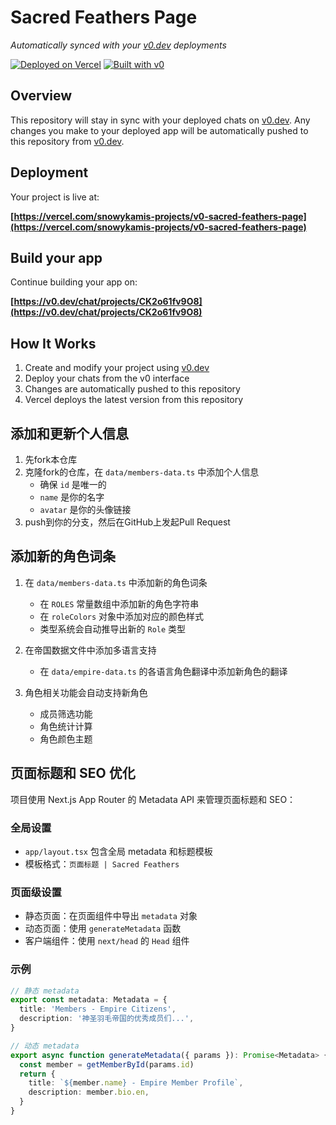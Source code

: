 # Sacred Feathers Page

*Automatically synced with your [v0.dev](https://v0.dev) deployments*

[![Deployed on Vercel](https://img.shields.io/badge/Deployed%20on-Vercel-black?style=for-the-badge&logo=vercel)](https://vercel.com/snowykamis-projects/v0-sacred-feathers-page)
[![Built with v0](https://img.shields.io/badge/Built%20with-v0.dev-black?style=for-the-badge)](https://v0.dev/chat/projects/CK2o61fv9O8)

## Overview

This repository will stay in sync with your deployed chats on [v0.dev](https://v0.dev).
Any changes you make to your deployed app will be automatically pushed to this repository from [v0.dev](https://v0.dev).

## Deployment

Your project is live at:

**[https://vercel.com/snowykamis-projects/v0-sacred-feathers-page](https://vercel.com/snowykamis-projects/v0-sacred-feathers-page)**

## Build your app

Continue building your app on:

**[https://v0.dev/chat/projects/CK2o61fv9O8](https://v0.dev/chat/projects/CK2o61fv9O8)**

## How It Works

1. Create and modify your project using [v0.dev](https://v0.dev)
2. Deploy your chats from the v0 interface
3. Changes are automatically pushed to this repository
4. Vercel deploys the latest version from this repository

## 添加和更新个人信息

1. 先fork本仓库
2. 克隆fork的仓库，在 `data/members-data.ts` 中添加个人信息
   - 确保 `id` 是唯一的
   - `name` 是你的名字
   - `avatar` 是你的头像链接
3. push到你的分支，然后在GitHub上发起Pull Request

## 添加新的角色词条

1. 在 `data/members-data.ts` 中添加新的角色词条
   - 在 `ROLES` 常量数组中添加新的角色字符串
   - 在 `roleColors` 对象中添加对应的颜色样式
   - 类型系统会自动推导出新的 `Role` 类型

2. 在帝国数据文件中添加多语言支持
   - 在 `data/empire-data.ts` 的各语言角色翻译中添加新角色的翻译

3. 角色相关功能会自动支持新角色
   - 成员筛选功能
   - 角色统计计算
   - 角色颜色主题

## 页面标题和 SEO 优化

项目使用 Next.js App Router 的 Metadata API 来管理页面标题和 SEO：

### 全局设置
- `app/layout.tsx` 包含全局 metadata 和标题模板
- 模板格式：`页面标题 | Sacred Feathers`

### 页面级设置
- 静态页面：在页面组件中导出 `metadata` 对象
- 动态页面：使用 `generateMetadata` 函数
- 客户端组件：使用 `next/head` 的 `Head` 组件

### 示例
```typescript
// 静态 metadata
export const metadata: Metadata = {
  title: 'Members - Empire Citizens',
  description: '神圣羽毛帝国的优秀成员们...',
}

// 动态 metadata
export async function generateMetadata({ params }): Promise<Metadata> {
  const member = getMemberById(params.id)
  return {
    title: `${member.name} - Empire Member Profile`,
    description: member.bio.en,
  }
}
```